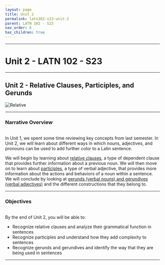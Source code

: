 ```yaml
---
layout: page
title: Unit 2
permalink: latn102-s23-unit-2
parent: LATN 102 - S23
nav_order: 6
has_children: true
---
```

***

# Unit 2 - LATN 102 - S23

***

## Unit 2 - Relative Clauses, Participles, and Gerunds

![Relative](http://magistrafischer.weebly.com/uploads/3/7/5/7/37579413/6120731_orig.png)

***

### Narrative Overview
&nbsp;  
In Unit 1, we spent some time reviewing key concepts from last semester. In Unit 2, we will learn about different ways in which nouns, adjectives, and pronouns can be used to add further color to a Latin sentence.

We will begin by learning about [relative clauses](https://lingualatina.github.io/textbook/2021-2022/11-relative-clauses/overview/), a type of dependent clause that provides further information about a previous noun. We will then move on to learn about [participles](https://lingualatina.github.io/textbook/2021-2022/10-participles/overview/), a type of verbal adjective, that provides more information about the actions and behaviors of a noun within a sentence. We will conclude by looking at [gerunds (verbal nouns) and gerundives (verbal adjectives)](https://lingualatina.github.io/textbook/2021-2022/04-verbal-nouns-and-adjectives/gerunds-and-gerundives/) and the different constructions that they belong to.

***

### Objectives
&nbsp;  
By the end of Unit 2, you will be able to:

- Recognize relative clauses and analyze their grammatical function in sentences
- Recognize participles and understand how they add complexity to sentences
- Recognize gerunds and gerundives and identify the way that they are being used in sentences

***
